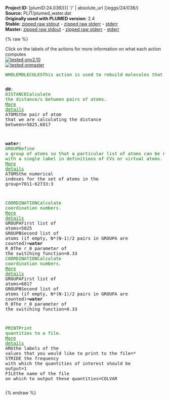 **Project ID:** [plumID:24.036]({{ '/' | absolute_url }}eggs/24/036/)  
**Source:** PLIT/plumed_water.dat  
**Originally used with PLUMED version:** 2.4  
**Stable:** [zipped raw stdout](plumed_water.dat.plumed.stdout.txt.zip) - [zipped raw stderr](plumed_water.dat.plumed.stderr.txt.zip) - [stderr](plumed_water.dat.plumed.stderr)  
**Master:** [zipped raw stdout](plumed_water.dat.plumed_master.stdout.txt.zip) - [zipped raw stderr](plumed_water.dat.plumed_master.stderr.txt.zip) - [stderr](plumed_water.dat.plumed_master.stderr)  

{% raw %}
<div class="plumedpreheader">
<div class="headerInfo" id="value_details_data/PLIT/plumed_water.dat"> Click on the labels of the actions for more information on what each action computes </div>
<div class="containerBadge">
<div class="headerBadge"><a href="plumed_water.dat.plumed.stderr"><img src="https://img.shields.io/badge/v2.10-passing-green.svg" alt="tested onv2.10" /></a></div>
<div class="headerBadge"><a href="plumed_water.dat.plumed_master.stderr"><img src="https://img.shields.io/badge/master-passing-green.svg" alt="tested onmaster" /></a></div>
</div>
</div>
<pre class="plumedlisting">
<span class="plumedtooltip" style="color:green">WHOLEMOLECULES<span class="right">This action is used to rebuild molecules that can become split by the periodic boundary conditions. <a href="https://www.plumed.org/doc-master/user-doc/html/WHOLEMOLECULES" style="color:green">More details</a><i></i></span></span> <span class="plumedtooltip">ENTITY0<span class="right">the atoms that make up a molecule that you wish to align<i></i></span></span>=1-6951

<span style="display:none;" id="data/PLIT/plumed_water.dat">The WHOLEMOLECULES action with label <b></b> calculates something</span><b name="data/PLIT/plumed_water.datd0" onclick='showPath("data/PLIT/plumed_water.dat","data/PLIT/plumed_water.datd0","data/PLIT/plumed_water.datd0","brown")'>d0</b>:  <span class="plumedtooltip" style="color:green">DISTANCE<span class="right">Calculate the distance/s between pairs of atoms. <a href="https://www.plumed.org/doc-master/user-doc/html/DISTANCE" style="color:green">More details</a><i></i></span></span> <span class="plumedtooltip">ATOMS<span class="right">the pair of atom that we are calculating the distance between<i></i></span></span>=5825,6817

<span style="display:none;" id="data/PLIT/plumed_water.datd0">The DISTANCE action with label <b>d0</b> calculates the following quantities:<table  align="center" frame="void" width="95%" cellpadding="5%"><tr><td width="5%"><b> Quantity </b>  </td><td><b> Description </b> </td></tr><tr><td width="5%">d0.value</td><td>the DISTANCE between this pair of atoms</td></tr></table></span><b name="data/PLIT/plumed_water.datwater" onclick='showPath("data/PLIT/plumed_water.dat","data/PLIT/plumed_water.datwater","data/PLIT/plumed_water.datwater","brown")'>water</b>: <span class="plumedtooltip" style="color:green">GROUP<span class="right">Define a group of atoms so that a particular list of atoms can be referenced with a single label in definitions of CVs or virtual atoms. <a href="https://www.plumed.org/doc-master/user-doc/html/GROUP" style="color:green">More details</a><i></i></span></span> <span class="plumedtooltip">ATOMS<span class="right">the numerical indexes for the set of atoms in the group<i></i></span></span>=7011-62733:3

<span style="display:none;" id="data/PLIT/plumed_water.datwater">The GROUP action with label <b>water</b> calculates something</span><span class="plumedtooltip" style="color:green">COORDINATION<span class="right">Calculate coordination numbers. <a href="https://www.plumed.org/doc-master/user-doc/html/COORDINATION" style="color:green">More details</a><i></i></span></span> <span class="plumedtooltip">GROUPA<span class="right">First list of atoms<i></i></span></span>=5825 <span class="plumedtooltip">GROUPB<span class="right">Second list of atoms (if empty, N*(N-1)/2 pairs in GROUPA are counted)<i></i></span></span>=<b name="data/PLIT/plumed_water.datwater">water</b> <span class="plumedtooltip">R_0<span class="right">The r_0 parameter of the switching function<i></i></span></span>=0.33
<span class="plumedtooltip" style="color:green">COORDINATION<span class="right">Calculate coordination numbers. <a href="https://www.plumed.org/doc-master/user-doc/html/COORDINATION" style="color:green">More details</a><i></i></span></span> <span class="plumedtooltip">GROUPA<span class="right">First list of atoms<i></i></span></span>=6817 <span class="plumedtooltip">GROUPB<span class="right">Second list of atoms (if empty, N*(N-1)/2 pairs in GROUPA are counted)<i></i></span></span>=<b name="data/PLIT/plumed_water.datwater">water</b> <span class="plumedtooltip">R_0<span class="right">The r_0 parameter of the switching function<i></i></span></span>=0.33

<span class="plumedtooltip" style="color:green">PRINT<span class="right">Print quantities to a file. <a href="https://www.plumed.org/doc-master/user-doc/html/PRINT" style="color:green">More details</a><i></i></span></span> <span class="plumedtooltip">ARG<span class="right">the labels of the values that you would like to print to the file<i></i></span></span>=*   <span class="plumedtooltip">STRIDE<span class="right"> the frequency with which the quantities of interest should be output<i></i></span></span>=1   <span class="plumedtooltip">FILE<span class="right">the name of the file on which to output these quantities<i></i></span></span>=COLVAR 
</pre>
{% endraw %}
